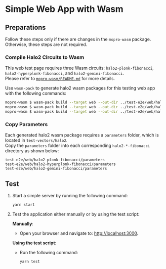 # Simple Web App with Wasm

## Preparations

Follow these steps only if there are changes in the `mopro-wasm` package. Otherwise, these steps are not required.

### Compile Halo2 Circuits to Wasm

This web test page requires three Wasm circuits: `halo2-plonk-fibonacci`, `halo2-hyperplonk-fibonacci`, and `halo2-gemini-fibonacci`.  
Please refer to [`mopro-wasm/README.md`](../../mopro-wasm/README.md) for more details.

Use `wasm-pack` to generate halo2 wasm packages for this testing web app with the following commands:

```bash
mopro-wasm $ wasm-pack build --target web --out-dir ../test-e2e/web/halo2-plonk-fibonacci -- --features plonk
mopro-wasm $ wasm-pack build --target web --out-dir ../test-e2e/web/halo2-hyperplonk-fibonacci -- --features hyperplonk
mopro-wasm $ wasm-pack build --target web --out-dir ../test-e2e/web/halo2-gemini-fibonacci -- --features gemini
```

### Copy Parameters

Each generated halo2 wasm package requires a `parameters` folder, which is located in `test-vectors/halo2`.  
Copy the `parameters` folder into each corresponding `halo2-*-fibonacci` directory as shown below:

```text
test-e2e/web/halo2-plonk-fibonacci/parameters
test-e2e/web/halo2-hyperplonk-fibonacci/parameters
test-e2e/web/halo2-gemini-fibonacci/parameters
```

## Test

1. Start a simple server by running the following command:

    ```bash
    yarn start
    ```

2. Test the application either manually or by using the test script:

   **Manually**:
   - Open your browser and navigate to: [http://localhost:3000](http://localhost:3000).

   **Using the test script**:
   - Run the following command:
     ```bash
     yarn test
     ```